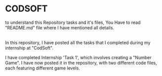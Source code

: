 # CODSOFT

to understand this Repository tasks and it's files, You Have to read "README.md" file where I have mentioned all details.
<br><br>

In this repository, I have posted all the tasks that I completed during my internship at "CodSoft".

I have completed Internship 'Task 1', which involves creating a "Number Game". I have now posted it in the repository, with two different code files, each featuring different game levels.
